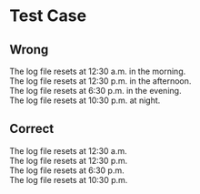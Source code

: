 # Test Case

## Wrong

The log file resets at 12:30 a.m. in the morning.  
The log file resets at 12:30 p.m. in the afternoon.  
The log file resets at 6:30 p.m. in the evening.  
The log file resets at 10:30 p.m. at night.  

## Correct

The log file resets at 12:30 a.m.  
The log file resets at 12:30 p.m.  
The log file resets at 6:30 p.m.  
The log file resets at 10:30 p.m.  

